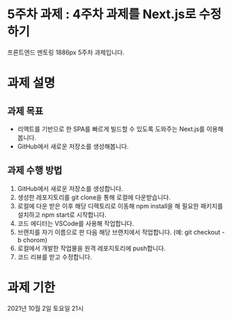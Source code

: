 # 5주차 과제 : 4주차 과제를 Next.js로 수정하기

프론트엔드 멘토링 1886px 5주차 과제입니다.

# 과제 설명

## 과제 목표

- 리액트를 기반으로 한 SPA를 빠르게 빌드할 수 있도록 도와주는 Next.js를 이용해봅니다.
- GitHub에서 새로운 저장소를 생성해봅니다.

## 과제 수행 방법

1. GitHub에서 새로운 저장소를 생성합니다.
2. 생성한 레포지토리를 git clone을 통해 로컬에 다운받습니다.
3. 로컬에 다운 받은 이후 해당 디렉토리로 이동해 npm install을 해 필요한 패키지를 설치하고 npm start로 시작합니다.
4. 코드 에디터는 VSCode를 사용해 작업합니다.
5. 브랜치를 자기 이름으로 판 다음 해당 브랜치에서 작업합니다. (예: git checkout -b chorom)
6. 로컬에서 개발한 작업물을 원격 레포지토리에 push합니다.
7. 코드 리뷰를 받고 수정합니다.

# 과제 기한

2021년 10월 2일 토요일 21시
